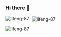 ### Hi there 👋
<p><img align="left" src="https://github-readme-stats.vercel.app/api/top-langs?username=lifeng-87&show_icons=true&theme=dark&hide_border=true&locale=en&layout=compact" alt="lifeng-87" /></p>

<p>&nbsp;<img align="center" src="https://github-readme-stats.vercel.app/api?username=lifeng-87&show_icons=true&theme=dark&hide_border=true&locale=en" alt="lifeng-87" /></p>

<p><img align="center" src="https://github-readme-streak-stats.herokuapp.com/?user=lifeng-87&theme=dark" alt="lifeng-87" /></p>

